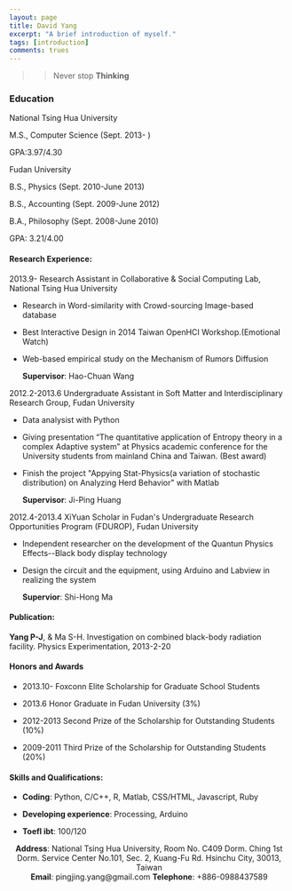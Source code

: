 ```yaml
---
layout: page
title: David Yang
excerpt: "A brief introduction of myself."
tags: [introduction]
comments: trues
---
```


>> Never stop __Thinking__

### Education


National Tsing Hua University

M.S., Computer Science
(Sept. 2013- )

GPA:3.97/4.30

Fudan University

B.S., Physics
(Sept. 2010-June 2013)

B.S., Accounting
(Sept. 2009-June 2012)

B.A., Philosophy 
(Sept. 2008-June 2010)

GPA: 3.21/4.00

#### Research Experience:

2013.9-
Research Assistant in Collaborative & Social Computing Lab, National Tsing Hua University

- Research in Word-similarity with Crowd-sourcing Image-based database
- Best Interactive Design in 2014 Taiwan OpenHCI Workshop.(Emotional Watch)
- Web-based empirical study on the Mechanism of Rumors Diffusion

	**Supervisor**: Hao-Chuan Wang

2012.2-2013.6
Undergraduate Assistant in Soft Matter and Interdisciplinary Research Group, Fudan University

- Data analysist with Python
- Giving presentation “The quantitative application of Entropy theory in a complex Adaptive system” at Physics academic conference for the University students from mainland China and Taiwan. (Best award)
- Finish the project "Appying Stat-Physics(a variation of stochastic distribution) on Analyzing Herd Behavior" with Matlab

	**Supervisor**: Ji-Ping Huang

2012.4-2013.4
XiYuan Scholar in Fudan's Undergraduate Research Opportunities Program (FDUROP), Fudan University

- Independent researcher on the development of the Quantun Physics Effects--Black body display technology
- Design the circuit and the equipment, using Arduino and Labview in realizing the system

	**Supervior**: Shi-Hong Ma

#### Publication:

__Yang P-J__, & Ma S-H. Investigation on combined black-body radiation facility. Physics Experimentation, 2013-2-20

#### Honors and Awards

- 2013.10- Foxconn Elite Scholarship for Graduate School Students

- 2013.6 Honor Graduate in Fudan University (3%)

- 2012-2013 Second Prize of the Scholarship for Outstanding Students (10%)

- 2009-2011 Third Prize of the Scholarship for Outstanding Students (20%)
 

#### Skills and Qualifications:

- **Coding**: Python, C/C++, R, Matlab, CSS/HTML, Javascript, Ruby

- **Developing experience**: Processing, Arduino

- **Toefl ibt**: 100/120


<center><b>Address</b>: National Tsing Hua University, Room No. C409 Dorm. Ching 1st Dorm. Service Center
No.101, Sec. 2, Kuang-Fu Rd.
Hsinchu City, 30013, Taiwan</center>

<center><b>Email</b>: pingjing.yang@gmail.com <b>Telephone</b>: +886-0988437589</center>
